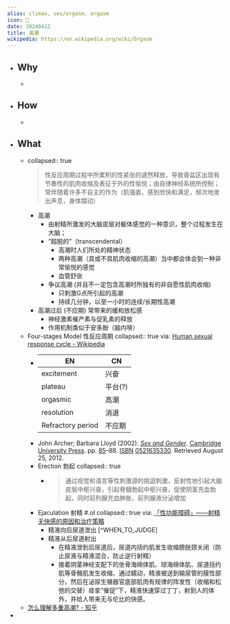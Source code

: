 ```yaml
---
alias: climax, sex/orgasm, orgasm
icon: 🔞
date: 20240412
title: 高潮
wikipedia: https://en.wikipedia.org/wiki/Orgasm
---
```

- ## Why
  -
- ## How
  -
- ## What
  - collapsed:: true
    > 性反应周期过程中所累积的性紧张的遽然释放，导致骨盆区出现有节奏性的肌肉收缩及表征于外的性愉悦；由自律神经系统所控制；常伴随着许多不自主的作为（肌强直，感到欣快和满足，频次地发出声息，身体摆动）
    - 高潮
      - 由射精所激发的大脑皮层对躯体感觉的一种意识，整个过程发生在大脑；
      - “超脱的”（transcendental）
        - 高潮时人们所处的精神状态
        - 两种高潮（具或不具肌肉收缩的高潮）当中都会体会到一种非常愉悦的感觉
        - 血管舒张
      - 争议高潮 (并且不一定包含高潮时所独有的非自愿性肌肉收缩)
        - 只刺激G点所引起的高潮
        - 持续几分钟，以至一小时的连续/长期性高潮
    - 高潮过后 (不应期) 常带来的缓和放松感
      - 神经激素催产素与促乳素的释放
      - 作用机制类似于安多酚（脑内啡）
  - Four-stages Model 性反应周期
    collapsed:: true
    via: [Human sexual response cycle - Wikipedia](https://en.wikipedia.org/wiki/Human_sexual_response_cycle#Excitement_phase)
    - | EN | CN |
      |------|------|
      | excitement | 兴奋|
      | plateau | 平台(?)|
      | orgasmic| 高潮 |
      | resolution| 消退 |
      | Refractory period | 不应期 |
    - John Archer; Barbara Lloyd (2002). [*Sex and Gender*](https://archive.org/details/sexgender0000arch_l8q2). [Cambridge University Press](https://en.wikipedia.org/wiki/Cambridge_University_Press). pp. [85](https://archive.org/details/sexgender0000arch_l8q2/page/85)–88. [ISBN](https://en.wikipedia.org/wiki/ISBN_(identifier)) [0521635330](https://en.wikipedia.org/wiki/Special:BookSources/0521635330). Retrieved August 25, 2012.
    - Erection 勃起
      collapsed:: true
      - > 通过视觉和语言等性刺激源的挑逗刺激，反射性地引起大脑皮层中枢兴奋，引起脊髓勃起中枢兴奋，促使阴茎充血勃起，同时前列腺充血肿胀，前列腺液分泌增加
    - Ejaculation 射精 #.ol
      collapsed:: true
      via: [「性功能障碍」——射精无快感的原因和治疗策略](https://www.haodf.com/neirong/wenzhang/8077919832.html)
      - 精液向后尿道泄出 [^WHEN_TO_JUDGE]
      - 精液从后尿道射出
        - 在精液泄到后尿道后，尿道内括约肌发生收缩膀胱颈关闭（防止尿液与精液混合，防止逆行射精）
        - 接着阴茎神经支配下的坐骨海绵体肌、球海绵体肌、尿道括约肌等骨骼肌发生收缩、通过蠕动，精液被送到输尿管的膜性部分，然后在泌尿生殖器官底部肌肉有规律的阵发性（收缩和松弛的交替）痉挛“催促”下，精液快速穿过丁丁，射到人的体外，并给人带来无与伦比的快感。
  - [怎么理解多重高潮? - 知乎](https://www.zhihu.com/question/29141575)
-